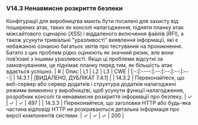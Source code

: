 ### V14.3 Ненавмисне розкриття безпеки
Конфігурації для виробництва мають бути посилені для захисту від поширених атак, таких як консолі налагодження,
підняти планку атак міжсайтового сценарію (XSS) і віддаленого включення файлів (RFI), а також усунути тривіальні
"уразливості" виявлення інформації, які є небажаною ознакою багатьох звітів про тестування на проникнення.
Багато з цих проблем рідко оцінюють як значний ризик, але вони пов’язані з іншими
уразливості. Якщо ці проблеми відсутні за замовчуванням, це піднімає планку перед тим, як більшість атак вдається успішно.
| # | Опис | L1 | L2 | L3 | CWE |
|:-:|:----:|:--:|:--:|:--:|:---:|
| 14.3.1 | [ВИДАЛЕНО, ДУБЛІКАТ 7.4.1] |
| 14.3.2 | Переконайтеся, що веб-сервер або сервер додатків і структура додатків налагоджені режими вимкнено у виробництві, щоб усунути функції налагодження, розробник консолі та ненавмисне розкриття інформації про безпеку. | ✓ | ✓ | ✓ | 497 |
| 14.3.3 | Переконайтеся, що заголовки HTTP або будь-яка частина відповіді HTTP не розкриваються детальна інформація про версії компонентів системи. | ✓ | ✓ | ✓ | 200 |
